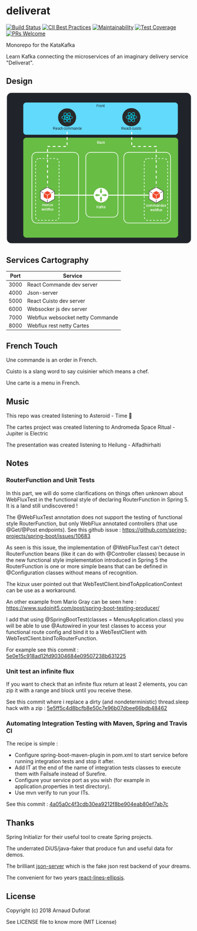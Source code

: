 # deliverat
[![Build Status](https://travis-ci.org/neokeld/deliverat.png?branch=master)](https://travis-ci.org/neokeld/deliverat) [![CII Best Practices](https://bestpractices.coreinfrastructure.org/projects/2421/badge)](https://bestpractices.coreinfrastructure.org/projects/2421) [![Maintainability](https://api.codeclimate.com/v1/badges/017c74a610a67baf9bfd/maintainability)](https://codeclimate.com/github/neokeld/deliverat/maintainability) [![Test Coverage](https://codecov.io/gh/neokeld/deliverat/branch/master/graph/badge.svg)](https://codecov.io/gh/neokeld/deliverat) [![PRs Welcome](https://img.shields.io/badge/PRs-welcome-brightgreen.svg?style=flat-square)](http://makeapullrequest.com)

Monorepo for the KataKafka

Learn Kafka connecting the microservices of an imaginary delivery service "Deliverat".

## Design

![KataKafka Architecture](design/KataKafka.png)

## Services Cartography

| Port | Service                          |
| ---- | -------------------------------- |
| 3000 | React Commande dev server        |
| 4000 | Json-server                      |
| 5000 | React Cuisto dev server          |
| 6000 | Websocker js dev server          |
| 7000 | Webflux websocket netty Commande |
| 8000 | Webflux rest netty Cartes         |

## French Touch

Une commande is an order in French.

Cuisto is a slang word to say cuisinier which means a chef.

Une carte is a menu in French.

## Music
This repo was created listening to Asteroid - Time :guitar:

The cartes project was created listening to Andromeda Space Ritual - Jupiter is Electric

The presentation was created listening to Heilung - Alfadhirhaiti

## Notes
### RouterFunction and Unit Tests
In this part, we will do some clarifications on things often unknown about WebFluxTest in the functional style of declaring RouterFunction in Spring 5. It is a land still undiscovered !

The @WebFluxTest annotation does not support the testing of functional style RouterFunction, but only WebFlux annotated controllers (that use @Get/@Post endpoints). See this github issue : https://github.com/spring-projects/spring-boot/issues/10683

As seen is this issue, the implementation of @WebFluxTest can't detect RouterFunction beans (like it can do with @Controller classes) because in the new functional style implementation introduced in Spring 5 the RouterFunction is one or more simple beans that can be defined in @Configuration classes without means of recognition.

The kizux user pointed out that WebTestClient.bindToApplicationContext can be use as a workaround.

An other example from Mario Gray can be seen here : https://www.sudoinit5.com/post/spring-boot-testing-producer/

I add that using @SpringBootTest(classes = MenusApplication.class) you will be able to use @Autowired in your test classes to access your functional route config and bind it to a WebTestClient with WebTestClient.bindToRouterFunction.

For example see this commit : [5e0e15c918ad12fd90304684e09507238b631225](https://github.com/neokeld/deliverat/commit/5e0e15c918ad12fd90304684e09507238b631225)

### Unit test an infinite flux
If you want to check that an infinite flux return at least 2 elements, you can zip it with a range and block until you receive these.

See this commit where i replace a dirty (and nondeterministic) thread.sleep hack with a zip : [5e5ff5c4d8bcfb8e50c7e96b07dbee66bdb48462](https://github.com/neokeld/deliverat/commit/5e5ff5c4d8bcfb8e50c7e96b07dbee66bdb48462)

### Automating Integration Testing with Maven, Spring and Travis CI
The recipe is simple :
* Configure spring-boot-maven-plugin in pom.xml to start service before running integration tests and stop it after.
* Add IT at the end of the name of integration tests classes to execute them with Failsafe instead of Surefire.
* Configure your service port as you wish (for example in application.properties in test directory).
* Use mvn verify to run your ITs.

See this commit : [4a05a0c4f3cdb30ea9212f8be904eab80ef7ab7c](https://github.com/neokeld/deliverat/commit/4a05a0c4f3cdb30ea9212f8be904eab80ef7ab7c)

## Thanks
Spring Initializr for their useful tool to create Spring projects.

The underrated DiUS/java-faker that produce fun and useful data for demos.

The brilliant [json-server](https://github.com/typicode/json-server) which is the fake json rest backend of your dreams.

The convenient for two years [react-lines-ellipsis](https://github.com/xiaody/react-lines-ellipsis).

## License

Copyright (c) 2018 Arnaud Duforat

See LICENSE file to know more (MIT License)

